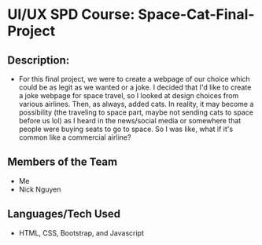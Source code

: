 # UI/UX SPD Course: Space-Cat-Final-Project
## Description:
- For this final project, we were to create a webpage of our choice which could be as legit as we wanted or a joke. I decided that I'd like to create a joke webpage for space travel, so I looked at design choices from various airlines. Then, as always, added cats. In reality, it may become a possibility (the traveling to space part, maybe not sending cats to space before us lol) as I heard in the news/social media or somewhere that people were buying seats to go to space. So I was like, what if it's common like a commercial airline?

## Members of the Team
- Me
- Nick Nguyen 

## Languages/Tech Used
- HTML, CSS, Bootstrap, and Javascript
